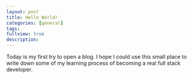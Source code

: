 ```yaml
---
layout: post
title: Hello World!
categories: [general]
tags: 
fullview: true
description: 
---
```


Today is my first try to open a blog. I hope I could use this small place to write down some of my learning process of becoming a real full stack developer.